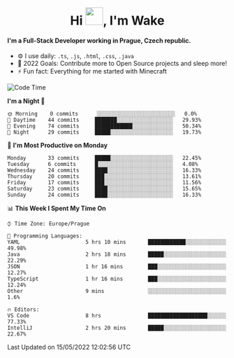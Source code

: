 <h1 align="center">Hi <img src="https://raw.githubusercontent.com/MrWakeCZ/MrWakeCZ/master/Hi.gif" width="40px" />, I'm Wake</h1>

#### I'm a Full-Stack Developer working in Prague, Czech republic.
- ⚙️ I use daily: `.ts`, `.js`, `.html`, `.css`, `.java`
- 🥅 2022 Goals: Contribute more to Open Source projects and sleep more!
- ⚡ Fun fact: Everything for me started with Minecraft

<!--START_SECTION:waka-->
![Code Time](http://img.shields.io/badge/Code%20Time-2%2C393%20hrs%2053%20mins-blue)

**I'm a Night 🦉** 

```text
🌞 Morning    0 commits      ░░░░░░░░░░░░░░░░░░░░░░░░░   0.0% 
🌆 Daytime    44 commits     ███████░░░░░░░░░░░░░░░░░░   29.93% 
🌃 Evening    74 commits     ████████████░░░░░░░░░░░░░   50.34% 
🌙 Night      29 commits     █████░░░░░░░░░░░░░░░░░░░░   19.73%

```
📅 **I'm Most Productive on Monday** 

```text
Monday       33 commits     █████░░░░░░░░░░░░░░░░░░░░   22.45% 
Tuesday      6 commits      █░░░░░░░░░░░░░░░░░░░░░░░░   4.08% 
Wednesday    24 commits     ████░░░░░░░░░░░░░░░░░░░░░   16.33% 
Thursday     20 commits     ███░░░░░░░░░░░░░░░░░░░░░░   13.61% 
Friday       17 commits     ███░░░░░░░░░░░░░░░░░░░░░░   11.56% 
Saturday     23 commits     ████░░░░░░░░░░░░░░░░░░░░░   15.65% 
Sunday       24 commits     ████░░░░░░░░░░░░░░░░░░░░░   16.33%

```


📊 **This Week I Spent My Time On** 

```text
⌚︎ Time Zone: Europe/Prague

💬 Programming Languages: 
YAML                     5 hrs 10 mins       ████████████░░░░░░░░░░░░░   49.98% 
Java                     2 hrs 18 mins       █████░░░░░░░░░░░░░░░░░░░░   22.29% 
JSON                     1 hr 16 mins        ███░░░░░░░░░░░░░░░░░░░░░░   12.27% 
TypeScript               1 hr 16 mins        ███░░░░░░░░░░░░░░░░░░░░░░   12.24% 
Other                    9 mins              ░░░░░░░░░░░░░░░░░░░░░░░░░   1.6%

🔥 Editors: 
VS Code                  8 hrs               ███████████████████░░░░░░   77.33% 
IntelliJ                 2 hrs 20 mins       █████░░░░░░░░░░░░░░░░░░░░   22.67%

```


 Last Updated on 15/05/2022 12:02:56 UTC
<!--END_SECTION:waka-->
